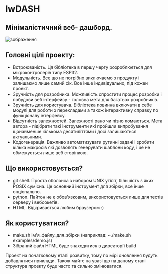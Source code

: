# lwDASH

## Мінімалістичний веб- дашборд.
![зображення](https://github.com/user-attachments/assets/bd1c0eb5-c154-4832-aefb-ddda07689c3c)

## Головні цілі проекту:
- Встроюваність. Ця бібліотека в першу чергу розроблюється для мікроконтролерів типу ESP32.
- Модульність. Все що не потрібно виключаємо з продукту і залишаємо лише самий сік. Все інше індивідуально, під кожен проект.
- Зручність для розробника. Можливість спростити процес розробки і побудови веб інтерфейсу - головна мета для багатьох розробників.
- Зручність для користувача. Бібліотека повинна включати в себе модулі для роботи з перекладами а також інтерактивну справку по функціоналу інтерфейсу.
- Відсутність залежностей. Залежності рано чи пізно ломаються. Мета автора - підібрати такі інструменти які пройшли випробування щонайменше кількома десятиліттями і досі залишаються актуальними.
- Кодогенерація. Важливо автоматизувати рутинні задачі і зробити кілька макросів які дозволять генерувати шаблони коду, і це не обмежується лише веб сторінкою.

## Що використовується?
- git shell. Проста оболонка з набором UNIX утіліт, більшість з яких POSIX сумісна. Це основний інструмент для збірки, все інше опціонально.
- python. Пайтон не є обов'язковим, використовується лише для тестів серверу і вебсокетів.
- HTML. Відкривається любим браузером :)

## Як користуватися?
- make.sh ім'я_файлу_для_збірки (наприклад: ~./make.sh examples/demo.js)
- Зібраний файл HTML буде знаходитися в директорії build

Проект на початковому етапі розвитку, тому по мірі оновлення будуть добавлятися приклади.
Також майте на увазі що на даному етапі структура проекту буде часто та сильно змінюватися.
